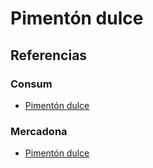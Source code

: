 # Pimentón dulce

## Referencias

### Consum

* [Pimentón dulce](https://tienda.consum.es/consum/producto/consum-pimenton-dulce-tarro/p-7067668)

### Mercadona 

* [Pimentón dulce](https://tienda.mercadona.es/product/34184/pimenton-dulce-hacendado-bote)